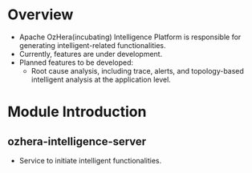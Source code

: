 # Overview
+ Apache OzHera(incubating) Intelligence Platform is responsible for generating intelligent-related functionalities.
+ Currently, features are under development.
+ Planned features to be developed:
    + Root cause analysis, including trace, alerts, and topology-based intelligent analysis at the application level.

# Module Introduction

## ozhera-intelligence-server

+ Service to initiate intelligent functionalities.

